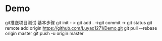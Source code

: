 # Demo
git推送项目测试
基本步骤
git init  - > git add . ->git commit  -> git status
git remote add origin https://github.com/Luyao1271/Demo.git
git pull --rebase origin master
git push -u origin master
